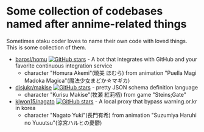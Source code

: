 # Some collection of codebases named after annime-related things

Sometimes otaku coder loves to name their own code with loved things. This is some collection of them.

- [barosl/homu](https://github.com/barosl/homu) [![GitHub stars](https://img.shields.io/github/stars/barosl/homu.svg)](https://github.com/barosl/homu/stargazers) - A bot that integrates with GitHub and your favorite continuous integration service
  - character "Homura Akemi"(曉美 ほむら) from animation "Puella Magi Madoka Magica"(魔法少女まどか☆マギカ)
- [disjukr/makise](https://github.com/disjukr/makise) [![GitHub stars](https://img.shields.io/github/stars/disjukr/makise.svg)](https://github.com/disjukr/makise/stargazers) - pretty JSON schema definition language
  - character "Kurisu Makise"(牧瀬 紅莉栖) from game "Steins;Gate"
- [kjwon15/nagato](https://github.com/Kjwon15/nagato) [![GitHub stars](https://img.shields.io/github/stars/Kjwon15/nagato.svg)](https://github.com/Kjwon15/nagato/stargazers) - A local proxy that bypass warning.or.kr in korea
  - character "Nagato Yuki"(長門有希) from animation "Suzumiya Haruhi no Yuuutsu"(涼宮ハルヒの憂鬱)
